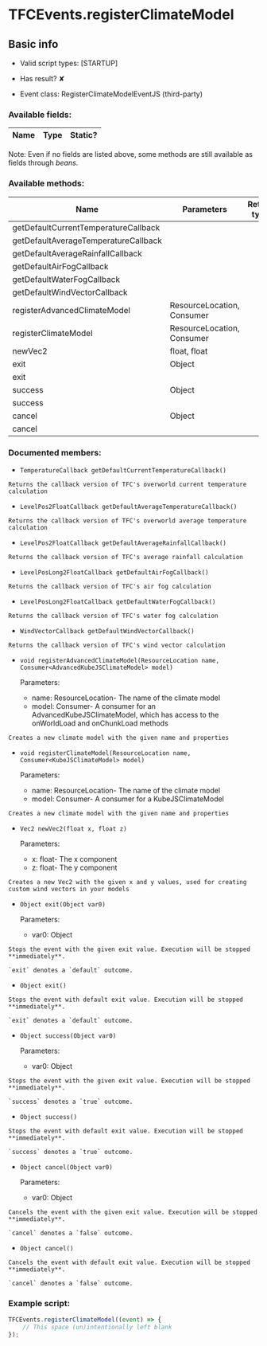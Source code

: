# TFCEvents.registerClimateModel

## Basic info

- Valid script types: [STARTUP]

- Has result? ✘

- Event class: RegisterClimateModelEventJS (third-party)

### Available fields:

| Name | Type | Static? |
| ---- | ---- | ------- |

Note: Even if no fields are listed above, some methods are still available as fields through *beans*.

### Available methods:

| Name | Parameters | Return type | Static? |
| ---- | ---------- | ----------- | ------- |
| getDefaultCurrentTemperatureCallback |  |  | TemperatureCallback | ✘ |
| getDefaultAverageTemperatureCallback |  |  | LevelPos2FloatCallback | ✘ |
| getDefaultAverageRainfallCallback |  |  | LevelPos2FloatCallback | ✘ |
| getDefaultAirFogCallback |  |  | LevelPosLong2FloatCallback | ✘ |
| getDefaultWaterFogCallback |  |  | LevelPosLong2FloatCallback | ✘ |
| getDefaultWindVectorCallback |  |  | WindVectorCallback | ✘ |
| registerAdvancedClimateModel | ResourceLocation, Consumer<AdvancedKubeJSClimateModel> |  | void | ✘ |
| registerClimateModel | ResourceLocation, Consumer<KubeJSClimateModel> |  | void | ✘ |
| newVec2 | float, float |  | Vec2 | ✘ |
| exit | Object |  | Object | ✘ |
| exit |  |  | Object | ✘ |
| success | Object |  | Object | ✘ |
| success |  |  | Object | ✘ |
| cancel | Object |  | Object | ✘ |
| cancel |  |  | Object | ✘ |


### Documented members:

- `TemperatureCallback getDefaultCurrentTemperatureCallback()`
```
Returns the callback version of TFC's overworld current temperature calculation
```

- `LevelPos2FloatCallback getDefaultAverageTemperatureCallback()`
```
Returns the callback version of TFC's overworld average temperature calculation
```

- `LevelPos2FloatCallback getDefaultAverageRainfallCallback()`
```
Returns the callback version of TFC's average rainfall calculation
```

- `LevelPosLong2FloatCallback getDefaultAirFogCallback()`
```
Returns the callback version of TFC's air fog calculation
```

- `LevelPosLong2FloatCallback getDefaultWaterFogCallback()`
```
Returns the callback version of TFC's water fog calculation
```

- `WindVectorCallback getDefaultWindVectorCallback()`
```
Returns the callback version of TFC's wind vector calculation
```

- `void registerAdvancedClimateModel(ResourceLocation name, Consumer<AdvancedKubeJSClimateModel> model)`

  Parameters:
  - name: ResourceLocation- The name of the climate model
  - model: Consumer<AdvancedKubeJSClimateModel>- A consumer for an AdvancedKubeJSClimateModel, which has access to the onWorldLoad and onChunkLoad methods

```
Creates a new climate model with the given name and properties
```

- `void registerClimateModel(ResourceLocation name, Consumer<KubeJSClimateModel> model)`

  Parameters:
  - name: ResourceLocation- The name of the climate model
  - model: Consumer<KubeJSClimateModel>- A consumer for a KubeJSClimateModel

```
Creates a new climate model with the given name and properties
```

- `Vec2 newVec2(float x, float z)`

  Parameters:
  - x: float- The x component
  - z: float- The y component

```
Creates a new Vec2 with the given x and y values, used for creating custom wind vectors in your models
```

- `Object exit(Object var0)`

  Parameters:
  - var0: Object

```
Stops the event with the given exit value. Execution will be stopped **immediately**.

`exit` denotes a `default` outcome.
```

- `Object exit()`
```
Stops the event with default exit value. Execution will be stopped **immediately**.

`exit` denotes a `default` outcome.
```

- `Object success(Object var0)`

  Parameters:
  - var0: Object

```
Stops the event with the given exit value. Execution will be stopped **immediately**.

`success` denotes a `true` outcome.
```

- `Object success()`
```
Stops the event with default exit value. Execution will be stopped **immediately**.

`success` denotes a `true` outcome.
```

- `Object cancel(Object var0)`

  Parameters:
  - var0: Object

```
Cancels the event with the given exit value. Execution will be stopped **immediately**.

`cancel` denotes a `false` outcome.
```

- `Object cancel()`
```
Cancels the event with default exit value. Execution will be stopped **immediately**.

`cancel` denotes a `false` outcome.
```



### Example script:

```js
TFCEvents.registerClimateModel((event) => {
	// This space (un)intentionally left blank
});
```

